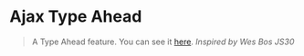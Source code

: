 # Ajax Type Ahead

> A Type Ahead feature. You can see it [here](https://karolinedealencar.github.io/ajax-type-ahead/).
> *Inspired by Wes Bos JS30*
